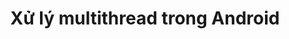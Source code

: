 ---
title: Xử lý multithread trong Android
tags: android
article_header:
  type: android
  image:
    src: /screenshot.jpg
---